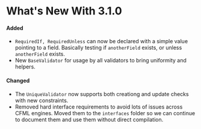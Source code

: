# What's New With 3.1.0

#### Added

* `RequiredIf, RequiredUnless` can now be declared with a simple value pointing to a field. Basically testing if `anotherField` exists, or unless `anotherField` exists.
* New `BaseValidator` for usage by all validators to bring uniformity and helpers.

#### Changed

* The `UniqueValidator` now supports both creationg and update checks with new constraints.
* Removed hard interface requirements to avoid lots of issues across CFML engines. Moved them to the `interfaces` folder so we can continue to document them and use them without direct compilation.

